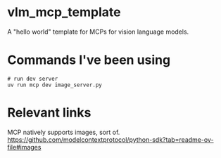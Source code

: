 # vlm_mcp_template

A "hello world" template for MCPs for vision language models.

# Commands I've been using

```
# run dev server
uv run mcp dev image_server.py

```

# Relevant links

MCP natively supports images, sort of.
https://github.com/modelcontextprotocol/python-sdk?tab=readme-ov-file#images
